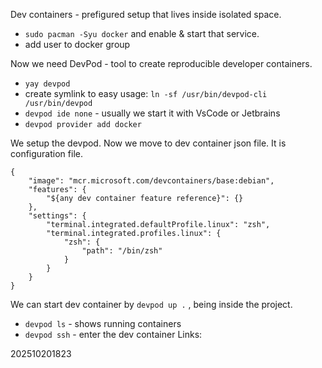 Dev containers - prefigured setup that lives inside isolated space.
- `sudo pacman -Syu docker` and enable & start that service.
- add user to docker group

Now we need DevPod - tool to create reproducible developer containers.
- `yay devpod`
- create symlink to easy usage: `ln -sf /usr/bin/devpod-cli /usr/bin/devpod`
-  `devpod ide none` - usually we start it with VsCode or Jetbrains
-   `devpod provider add docker`

We setup the devpod. Now we move to dev container json file. It is configuration file.
```
{
	"image": "mcr.microsoft.com/devcontainers/base:debian",
	"features": {
		"${any dev container feature reference}": {}
	},
	"settings": {
		"terminal.integrated.defaultProfile.linux": "zsh",
		"terminal.integrated.profiles.linux": {
			"zsh": {
				"path": "/bin/zsh"
			}
		}
	}
}
```
We can start dev container by `devpod up .` , being inside the project. 
 - `devpod ls` - shows running containers
 - `devpod ssh` - enter the dev container
Links:

202510201823

